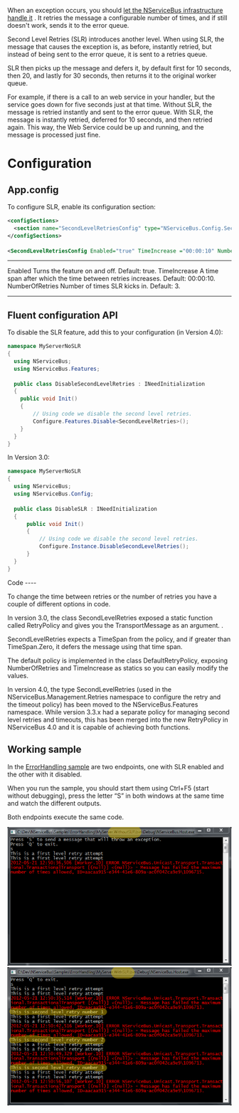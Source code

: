<!--
title: "Second-Level Retries"
tags: ""
summary: ""
-->

When an exception occurs, you should [let the NServiceBus infrastructure handle it](articles/how-do-i-handle-exceptions) . It retries the message a configurable number of times, and if still doesn't work, sends it to the error queue.

Second Level Retries (SLR) introduces another level. When using SLR, the message that causes the exception is, as before, instantly retried, but instead of being sent to the error queue, it is sent to a retries queue.

SLR then picks up the message and defers it, by default first for 10 seconds, then 20, and lastly for 30 seconds, then returns it to the original worker queue.

For example, if there is a call to an web service in your handler, but the service goes down for five seconds just at that time. Without SLR, the message is retried instantly and sent to the error queue. With SLR, the message is instantly retried, deferred for 10 seconds, and then retried again. This way, the Web Service could be up and running, and the message is processed just fine.

Configuration
=============

App.config
----------

To configure SLR, enable its configuration section:


```XML
<configSections>
  <section name="SecondLevelRetriesConfig" type="NServiceBus.Config.SecondLevelRetriesConfig, NServiceBus.Core"/>
</configSections>

<SecondLevelRetriesConfig Enabled="true" TimeIncrease ="00:00:10" NumberOfRetries="3" />
```


  ----------------- --------------------------------------------------------------------------------
  Enabled           Turns the feature on and off. Default: true.
  TimeIncrease      A time span after which the time between retries increases. Default: 00:00:10.
  NumberOfRetries   Number of times SLR kicks in. Default: 3.
  ----------------- --------------------------------------------------------------------------------

Fluent configuration API
------------------------

<p> To disable the SLR feature, add this to your configuration (in Version
4.0):


```C#
namespace MyServerNoSLR
{
  using NServiceBus;
  using NServiceBus.Features;

  public class DisableSecondLevelRetries : INeedInitialization
  {
    public void Init()
    {
        // Using code we disable the second level retries.  
        Configure.Features.Disable<SecondLevelRetries>();  
    }
  }
}
```


</p>
<p> In Version 3.0:


```C#
namespace MyServerNoSLR
{
  using NServiceBus;
  using NServiceBus.Config;

  public class DisableSLR : INeedInitialization
  {
      public void Init()
      {
          // Using code we disable the second level retries.            
          Configure.Instance.DisableSecondLevelRetries();
      }
  }
}
```


</p> Code
----

To change the time between retries or the number of retries you have a couple of different options in code.

In version 3.0, the class SecondLevelRetries exposed a static function called RetryPolicy and gives you the TransportMessage as an argument. .

SecondLevelRetries expects a TimeSpan from the policy, and if greater than TimeSpan.Zero, it defers the message using that time span.

The default policy is implemented in the class DefaultRetryPolicy, exposing NumberOfRetries and TimeIncrease as statics so you can easily modify the values.

In version 4.0, the type SecondLevelRetries (used in the NServiceBus.Management.Retries namespace to configure the retry and the timeout policy) has been moved to the NServiceBus.Features namespace. While version 3.3.x had a separate policy for managing second level retries and timeouts, this has been merged into the new RetryPolicy in NServiceBus 4.0 and it is capable of achieving both functions.

Working sample
--------------

In the [ErrorHandling sample](https://github.com/NServiceBus/NServiceBus/tree/master/Samples/ErrorHandling) are two endpoints, one with SLR enabled and the other with it disabled.

When you run the sample, you should start them using Ctrl+F5 (start without debugging), press the letter “S” in both windows at the same time and watch the different outputs.

Both endpoints execute the same code.

![](slr1.png) ![](slr2.png)


